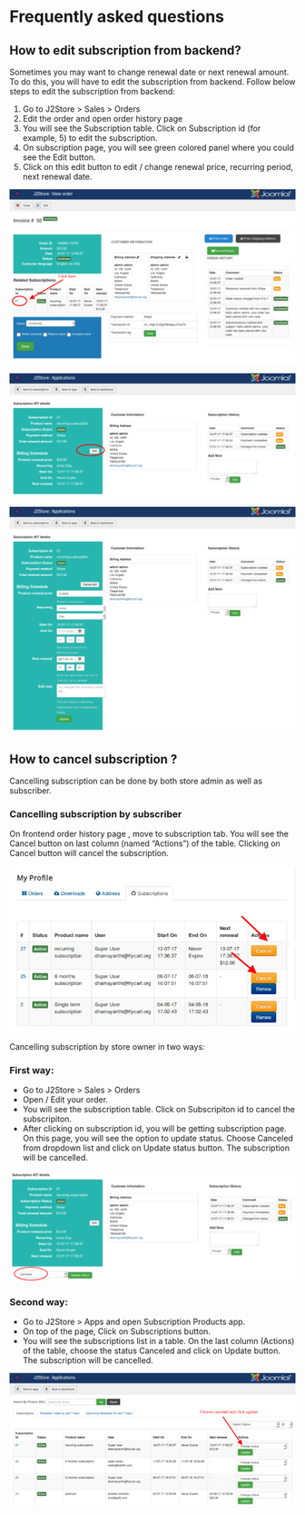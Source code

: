 # Frequently asked questions

## How to edit subscription from backend? <a id="how-to-edit-subscription-from-backend"></a>

Sometimes you may want to change renewal date or next renewal amount. To do this, you will have to edit the subscription from backend. Follow below steps to edit the subscription from backend:

1. Go to J2Store &gt; Sales &gt; Orders
2. Edit the order and open order history page
3. You will see the Subscription table. Click on Subscription id \(for example, 5\) to edit the subscription.
4. On subscription page, you will see green colored panel where you could see the Edit button.
5. Click on this edit button to edit / change renewal price, recurring period, next renewal date.

![edit subs](https://raw.githubusercontent.com/j2store/doc-images/master/subscriptions-and-memberships/frequently-asked-questions/edit-subs.png)

![edit subs1](https://raw.githubusercontent.com/j2store/doc-images/master/subscriptions-and-memberships/frequently-asked-questions/edit-subs-1.png)

![edit subs3](https://raw.githubusercontent.com/j2store/doc-images/master/subscriptions-and-memberships/frequently-asked-questions/edit-subs-3.png)

## How to cancel subscription ? <a id="how-to-cancel-subscription-"></a>

Cancelling subscription can be done by both store admin as well as subscriber.

### Cancelling subscription by subscriber <a id="cancelling-subscription-by-subscriber"></a>

On frontend order history page , move to subscription tab. You will see the Cancel button on last column \(named “Actions”\) of the table. Clicking on Cancel button will cancel the subscription.

![cancel subs](https://raw.githubusercontent.com/j2store/doc-images/master/subscriptions-and-memberships/frequently-asked-questions/cancel-subsc-3.png)

Cancelling subscription by store owner in two ways:

### First way: <a id="first-way"></a>

* Go to J2Store &gt; Sales &gt; Orders
* Open / Edit your order.
* You will see the subscription table. Click on Subscripiton id to cancel the subscripiton.
* After clicking on subscription id, you will be getting subscription page. On this page, you will see the option to update status. Choose Canceled from dropdown list and click on Update status button. The subscription will be cancelled.

![cancel susbs first way](https://raw.githubusercontent.com/j2store/doc-images/master/subscriptions-and-memberships/frequently-asked-questions/cancel-subsc-1.png)

### Second way: <a id="second-way"></a>

* Go to J2Store &gt; Apps and open Subscription Products app.
* On top of the page, Click on Subscriptions button.
* You will see the subscriptions list in a table. On the last column \(Actions\) of the table, choose the status Canceled and click on Update button. The subscription will be cancelled.

![cancel subs second way](https://raw.githubusercontent.com/j2store/doc-images/master/subscriptions-and-memberships/frequently-asked-questions/cancel-subsc-2.png)

